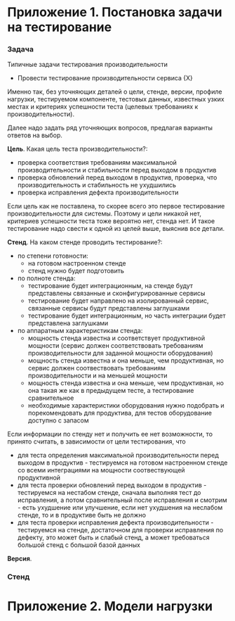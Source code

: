 
# Приложение 1. Постановка задачи на тестирование

### Задача

Типичные задачи тестирования производительности

* Провести тестирование производительности сервиса {Х}

Именно так, без уточняющих деталей о цели, стенде, версии, профиле нагрузки, тестируемом компоненте,
тестовых данных, известных узких местах и критериях успешности теста (целевых требованиях к производительности).

Далее надо задать ряд уточняющих вопросов, предлагая варианты ответов на выбор.

**Цель**. Какая цель теста производительности?:
* проверка соответствия требованиям максимальной производительности и стабильности перед выходом в продуктив
* проверка обновлений перед выходом в продуктив, проверка, что производительность и стабильность не ухудшились
* проверка исправления дефекта производительности

Если цель как не поставлена, то скорее всего это первое тестирование производительности для системы.
Поэтому и цели никакой нет, критериев успешности теста тоже вероятно нет, стенда нет.
И такое тестирование надо свести к одной из целей выше, выяснив все детали.

**Стенд**. На каком стенде проводить тестирование?:
* по степени готовности:
    * на готовом настроенном стенде
    * стенд нужно будет подготовить
* по полноте стенда:
    * тестирование будет интеграционным, на стенде будут представлены связанные и сконфигурированные сервисы
    * тестирование будет направлено на изолированный сервис, связанные сервисы будут представлены заглушками
    * тестирование будет интеграционным, но часть интеграции будет представлена заглушками
* по аппаратным характеристикам стенда:
    * мощность стенда известна и соответствует продуктивной мощности (сервис должен соответствовать требованиям производительности для заданной мощности оборудования)
    * мощность стенда известна и она меньше, чем продуктивная, но сервис должен соотвествовать требованиям производительности и на меньшей мощности
    * мощность стенда известна и она меньше, чем продуктивная, но она такая же как в предыдущем тесте, а тестирование сравнительное
    * необходимые характеристики оборудования нужно подобрать и порекомендовать для продуктива, для тестов оборудование доступно с запасом

Если информации по стенду нет и получить ее нет возможности, то принято считать, в зависимости от цели тестирования, что

* для теста определения максимальной производительности перед выходом в продуктив - тестируемся на готовом настроенном стенде со всеми интеграциями на мощности соотвествующей продуктивной
* для теста проверки обновлений перед выходом в продуктив - тестируемся на нестабом стенде, сначала выполняя тест до исправления, а потом сравнительный после исправления и смотрим - есть ухудшение или улучшение, если нет ухудшения на неслабом стенде, то и в продуктиве быть не должно
* для теста проверки исправления дефекта производительности - тестируемся на стенде, достаточном для проверки исправления по дефекту, это может быть и слабый стенд, а может требоваться большой стенд с большой базой данных

**Версия**. 

### Стенд


# Приложение 2. Модели нагрузки
